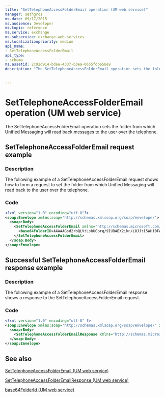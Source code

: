 ```yaml
---
title: "SetTelephoneAccessFolderEmail operation (UM web service)"
manager: sethgros
ms.date: 09/17/2015
ms.audience: Developer
ms.topic: reference
ms.service: exchange
ms.subservice: exchange-web-services
ms.localizationpriority: medium
api_name:
- SetTelephoneAccessFolderEmail
api_type:
- schema
ms.assetid: 2c92d914-bdee-4337-b3ea-0655fdb658e9
description: "The SetTelephoneAccessFolderEmail operation sets the folder from which Unified Messaging will read back messages to the user over the telephone."
 
 
---
```


# SetTelephoneAccessFolderEmail operation (UM web service)

The SetTelephoneAccessFolderEmail operation sets the folder from which Unified Messaging will read back messages to the user over the telephone.
  
## SetTelephoneAccessFolderEmail request example

### Description

The following example of a SetTelephoneAccessFolderEmail request shows how to form a request to set the folder from which Unified Messaging will read back to the user over the telephone.
  
### Code

```XML
<?xml version="1.0" encoding="utf-8"?>
<soap:Envelope xmlns:soap="http://schemas.xmlsoap.org/soap/envelope/">
  <soap:Body>
    <SetTelephoneAccessFolderEmail xmlns="http://schemas.microsoft.com/exchange/services/2006/messages">
      <base64FolderID>AAAAAGsd2rbQLVtLobUGbrq/9IUBAEX2ikn/L8JJtI5WHI0FAW8AAAFXHhsAAA==</base64FolderID>
    </SetTelephoneAccessFolderEmail>
  </soap:Body>
</soap:Envelope>
```

## Successful SetTelephoneAccessFolderEmail response example

### Description

The following example of a SetTelephoneAccessFolderEmail response shows a response to the SetTelephoneAccessFolderEmail request.
  
### Code

```XML
<?xml version="1.0" encoding="utf-8" ?> 
<soap:Envelope xmlns:soap="http://schemas.xmlsoap.org/soap/envelope/" xmlns:xsi="http://www.w3.org/2001/XMLSchema-instance" xmlns:xsd="http://www.w3.org/2001/XMLSchema">
  <soap:Body>
    <SetTelephoneAccessFolderEmailResponse xmlns="http://schemas.microsoft.com/exchange/services/2006/messages" /> 
  </soap:Body>
</soap:Envelope>
```

## See also



[SetTelephoneAccessFolderEmail (UM web service)](settelephoneaccessfolderemail-um-web-service.md)
  
[SetTelephoneAccessFolderEmailResponse (UM web service)](settelephoneaccessfolderemailresponse-um-web-service.md)
  
[base64FolderId (UM web service)](base64folderid-um-web-service.md)

